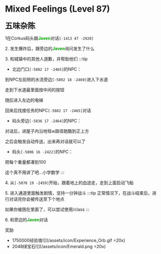 # Mixed Feelings (Level 87)
<span style="font-size: 25px;">**五味杂陈**</span>

1在Corkus码头跟<font color=00AA00>**Javen**</font>对话`[-1413 47 -2920]`

<span class="stage-index">2.</span> 发生爆炸后，跟旁边的<font color=00AA00>**Javen**</font>询问发生了什么

<span class="stage-index">3.</span> 和城镇中的其他人道歉，并帮助他们
:::tip
+ 北边门口`[-5882 17 -2465]`的NPC：
 
到NPC左前侧的水流旁边`[-5892 18 -2469]`进入下水道

走到下水道最里面按中间的按钮

随后进入左边的电梯

回来后找接任务的NPC`[-5882 17 -2465]`对话

+ 码头旁边`[-5836 17 -2464]`的NPC：

对话后，进屋子内沿地毯w路径跑酷到正上方

之后会触发自动传送，出来再对话就可以了

+ 码头`[-5806 16 -2422]`的NPC：

把每个重量都凑到100

这个真不用讲了吧...小学数学
:::

<span class="stage-index">4.</span> 从`[-5870 19 -2459]`开始，跟着地上的血迹走，走到上面启动飞船

<span class="stage-index">5.</span> 进入通道里面触发剧情，坚持一分钟战斗
:::tip
正常情况下，在战斗结束后，进行对话完你会被传送至下个地点

如果你被困在里面了，可以尝试使用/class
:::

<span class="stage-index">6.</span> 和旁边的<font color=00AA00>**Javen**</font>对话

奖励
+ 1750000经验值![](/assets/icon/Experience_Orb.gif =20x)
+ 2048绿宝石![](/assets/icon/Emerald.png =20x)